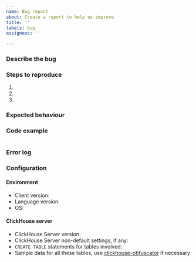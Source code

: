 ```yaml
---
name: Bug report
about: Create a report to help us improve
title: ''
labels: bug
assignees: ''

---
```


<!-- delete unnecessary items -->
### Describe the bug

### Steps to reproduce
1.
2.
3.

### Expected behaviour

### Code example
```go
```
### Error log

### Configuration
#### Environment
* Client version:
* Language version:
* OS:

#### ClickHouse server
* ClickHouse Server version:
* ClickHouse Server non-default settings, if any:
* `CREATE TABLE` statements for tables involved:
* Sample data for all these tables, use [clickhouse-obfuscator](https://github.com/ClickHouse/ClickHouse/blob/master/programs/obfuscator/Obfuscator.cpp#L42-L80) if necessary
